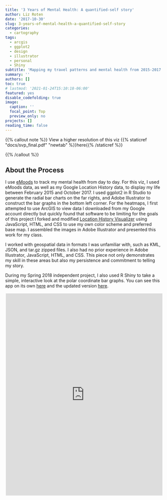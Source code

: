```yaml
---
title: '3 Years of Mental Health: A quantified-self story'
author: Liz Roten
date: '2017-10-30'
slug: 3-years-of-mental-health-a-quantified-self-story
categories:
  - cartography
tags:
  - arcgis
  - ggplot2
  - design
  - illustrator
  - personal
  - Shiny
subtitle: 'Mapping my travel patterns and mental health from 2015-2017'
summary: ''
authors: []
toc: true
# lastmod: '2021-01-24T15:10:18-06:00'
featured: yes
disable_codefolding: true
image:
  caption: ''
  focal_point: Top
  preview_only: no
projects: []
reading_time: false
---
```



{{% callout note %}}
View a higher resolution of this viz {{% staticref "docs/svp_final.pdf" "newtab" %}}here{{% /staticref %}}

{{% /callout %}}


## About the Process   

I use [eMoods](https://emoodtracker.com/) to track my mental health from day to day. For this viz, I used eMoods data, as well as my Google Location History data, to display my life between February 2015 and October 2017. I used ggplot2 in R Studio to generate the radial bar charts on the far rights, and Adobe Illustrator to construct the bar graphs in the bottom left corner. For the heatmaps, I first attempted to use ArcGIS to view data I downloaded from my Google account directly but quickly found that software to be limiting for the goals of this project  I forked and modified [Location History Visualizer](https://locationhistoryvisualizer.com/heatmap/) using JavaScript, HTML, and CSS to use my own color scheme and preferred base map.  I assembled the images in Adobe Illustrator and presented this work for my class.

I worked with geospatial data in formats I was unfamiliar with, such as KML, JSON, and tar.gz zipped files. I also had no prior experience in Adobe Illustrator, JavaScript, HTML, and CSS. This piece not only demonstrates my skill in these areas but also my persistence and commitment to telling my story.

During my Spring 2018 independent project, I also used R Shiny to take a simple, interactive look at the polar coordinate bar graphs. You can see this app on its own [here](https://eroten.shinyapps.io/independentFP) and the updated version [here](https://eroten.shinyapps.io/01_shiny/).  

<p><iframe src="https://eroten.shinyapps.io/independentFP/" width="100%" height="650" style="border-color: transparent;"></iframe><br /></p>
